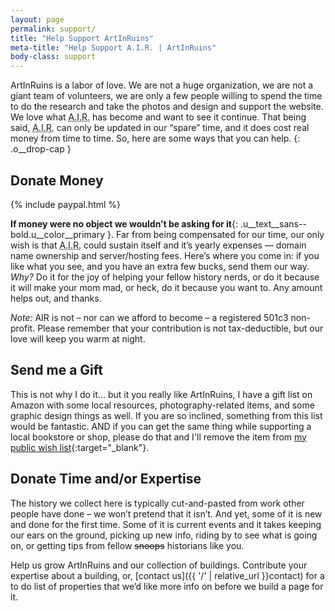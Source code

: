```yaml
---
layout: page
permalink: support/
title: "Help Support ArtInRuins"
meta-title: "Help Support A.I.R. | ArtInRuins"
body-class: support
---
```


ArtInRuins is a labor of love. We are not a huge organization, we are not a giant team of volunteers, we are only a few people willing to spend the time to do the research and take the photos and design and support the website. We love what <abbr title="ArtInRuins">A.I.R.</abbr> has become and want to see it continue. That being said, <abbr title="ArtInRuins">A.I.R.</abbr> can only be updated in our “spare” time, and it does cost real money from time to time. So, here are some ways that you can help.
{: .o__drop-cap }

## Donate Money

{% include paypal.html %}

**If money were no object we wouldn’t be asking for it**{: .u__text__sans--bold.u__color__primary }. Far from being compensated for our time, our only wish is that <abbr title="ArtInRuins">A.I.R.</abbr> could sustain itself and it’s yearly expenses — domain name ownership and server/hosting fees. Here’s where you come in: if you like what you see, and you have an extra few bucks, send them our way. _Why?_ Do it for the joy of helping your fellow history nerds, or do it because it will make your mom mad, or heck, do it because you want to. Any amount helps out, and thanks. 

_Note:_ AIR is not – nor can we afford to become – a registered 501c3 non-profit. Please remember that your contribution is not tax-deductible, but our love will keep you warm at night. 


## Send me a Gift

This is not why I do it… but it you really like ArtInRuins, I have a gift list on Amazon with some local resources, photography-related items, and some graphic design things as well. If you are so inclined, something from this list would be fantastic. AND if you can get the same thing while supporting a local bookstore or shop, please do that and I'll remove the item from [my public wish list](//www.amazon.com/gp/registry/wishlist/2NUTLG5EDL7U8/ref=cm_wl_huc_view){:target="_blank"}.


## Donate Time and/or Expertise

The history we collect here is typically cut-and-pasted from work other people have done – we won’t pretend that it isn’t. And yet, some of it is new and done for the first time. Some of it is current events and it takes keeping our ears on the ground, picking up new info, riding by to see what is going on, or getting tips from fellow <strike>snoops</strike> historians like you.

Help us grow ArtInRuins and our collection of buildings. Contribute your expertise about a building, or, [contact us]({{ '/' | relative_url }}contact) for a to do list of properties that we’d like more info on before we build a page for it.
